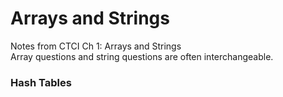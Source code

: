 # Arrays and Strings
Notes from CTCI Ch 1: Arrays and Strings <br>
Array questions and string questions are often interchangeable.

### Hash Tables
